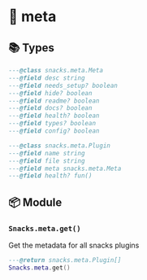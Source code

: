 # 🍿 meta

<!-- docgen -->

## 📚 Types

```lua
---@class snacks.meta.Meta
---@field desc string
---@field needs_setup? boolean
---@field hide? boolean
---@field readme? boolean
---@field docs? boolean
---@field health? boolean
---@field types? boolean
---@field config? boolean
```

```lua
---@class snacks.meta.Plugin
---@field name string
---@field file string
---@field meta snacks.meta.Meta
---@field health? fun()
```

## 📦 Module

### `Snacks.meta.get()`

Get the metadata for all snacks plugins

```lua
---@return snacks.meta.Plugin[]
Snacks.meta.get()
```
